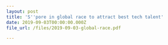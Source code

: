 ```yaml
---
layout: post
title: 'S''pore in global race to attract best tech talent'
date: 2019-09-03T00:00:00.000Z
file_url: /files/2019-09-03-global-race.pdf

---
```


